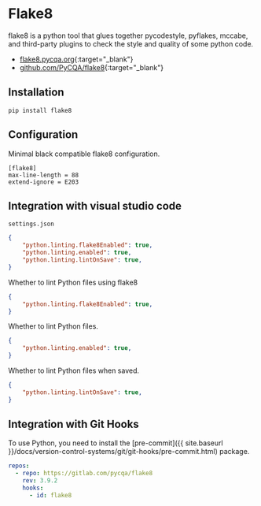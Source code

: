 # Flake8

flake8 is a python tool that glues together pycodestyle, pyflakes, mccabe, and third-party plugins to check the style and quality of some python code.

- [flake8.pycqa.org](https://flake8.pycqa.org){:target="_blank"}
- [github.com/PyCQA/flake8](https://github.com/PyCQA/flake8){:target="_blank"}

## Installation

```shell
pip install flake8
```

## Configuration

Minimal black compatible flake8 configuration.

```text
[flake8]
max-line-length = 88
extend-ignore = E203
```

## Integration with visual studio code

`settings.json`

```json
{
    "python.linting.flake8Enabled": true,
    "python.linting.enabled": true,
    "python.linting.lintOnSave": true,
}
```

Whether to lint Python files using flake8

```json
{
    "python.linting.flake8Enabled": true,
}
```

Whether to lint Python files.

```json
{
    "python.linting.enabled": true,
}
```

Whether to lint Python files when saved.

```json
{
    "python.linting.lintOnSave": true,
}
```

## Integration with Git Hooks

To use Python, you need to install the [pre-commit]({{ site.baseurl }}/docs/version-control-systems/git/git-hooks/pre-commit.html) package.

```yaml
repos:
  - repo: https://gitlab.com/pycqa/flake8
    rev: 3.9.2
    hooks:
      - id: flake8
```
